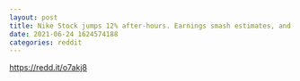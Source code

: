 ```yaml
--- 
layout: post 
title: Nike Stock jumps 12% after-hours. Earnings smash estimates, and China sales up despite boycott. 
date: 2021-06-24 1624574188 
categories: reddit 
--- 
```

https://redd.it/o7akj8